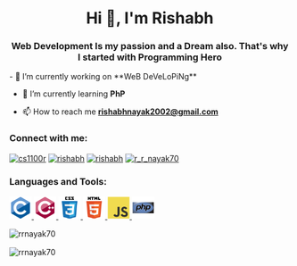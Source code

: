<h1 align="center">Hi 👋, I'm Rishabh</h1>


<h3 align="center">Web Development Is my passion and a Dream also. That's why I started with Programming Hero</h3>

<!--<p align="left"> <a href="https://github.com/ryo-ma/github-profile-trophy"><img src="https://github-profile-trophy.vercel.app/?username=rrnayak70" alt="rrnayak70" /></a> </p>-->
<div>
- 🔭 I’m currently working on **WeB DeVeLoPiNg**

- 🌱 I’m currently learning **PhP**

- 📫 How to reach me **rishabhnayak2002@gmail.com**
</div>
<h3 align="left">Connect with me:</h3>
<p align="left">
<a href="https://twitter.com/cs1100r" target="blank"><img align="center" src="https://raw.githubusercontent.com/rahuldkjain/github-profile-readme-generator/master/src/images/icons/Social/twitter.svg" alt="cs1100r" height="30" width="40" /></a>
<a href="https://linkedin.com/in/rishabh" target="blank"><img align="center" src="https://raw.githubusercontent.com/rahuldkjain/github-profile-readme-generator/master/src/images/icons/Social/linked-in-alt.svg" alt="rishabh" height="30" width="40" /></a>
<a href="https://fb.com/rishabh" target="blank"><img align="center" src="https://raw.githubusercontent.com/rahuldkjain/github-profile-readme-generator/master/src/images/icons/Social/facebook.svg" alt="rishabh" height="30" width="40" /></a>
<a href="https://instagram.com/r_r_nayak70" target="blank"><img align="center" src="https://raw.githubusercontent.com/rahuldkjain/github-profile-readme-generator/master/src/images/icons/Social/instagram.svg" alt="r_r_nayak70" height="30" width="40" /></a>
</p>

<h3 align="left">Languages and Tools:</h3>
<p align="left"> <a href="https://www.cprogramming.com/" target="_blank" rel="noreferrer"> <img src="https://raw.githubusercontent.com/devicons/devicon/master/icons/c/c-original.svg" alt="c" width="40" height="40"/> </a> <a href="https://www.w3schools.com/cpp/" target="_blank" rel="noreferrer"> <img src="https://raw.githubusercontent.com/devicons/devicon/master/icons/cplusplus/cplusplus-original.svg" alt="cplusplus" width="40" height="40"/> </a> <a href="https://www.w3schools.com/css/" target="_blank" rel="noreferrer"> <img src="https://raw.githubusercontent.com/devicons/devicon/master/icons/css3/css3-original-wordmark.svg" alt="css3" width="40" height="40"/> </a> <a href="https://www.w3.org/html/" target="_blank" rel="noreferrer"> <img src="https://raw.githubusercontent.com/devicons/devicon/master/icons/html5/html5-original-wordmark.svg" alt="html5" width="40" height="40"/> </a> <a href="https://developer.mozilla.org/en-US/docs/Web/JavaScript" target="_blank" rel="noreferrer"> <img src="https://raw.githubusercontent.com/devicons/devicon/master/icons/javascript/javascript-original.svg" alt="javascript" width="40" height="40"/> </a> <a href="https://www.php.net" target="_blank" rel="noreferrer"> <img src="https://raw.githubusercontent.com/devicons/devicon/master/icons/php/php-original.svg" alt="php" width="40" height="40"/> </a> </p>

<p><img align="center" src="https://github-readme-stats.vercel.app/api/top-langs?username=rrnayak70&show_icons=true&locale=en&layout=compact" alt="rrnayak70" /></p>

<p><img align="center" src="https://github-readme-streak-stats.herokuapp.com/?user=rrnayak70&" alt="rrnayak70" /></p>

